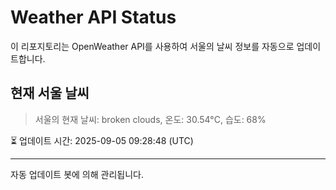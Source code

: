 
# Weather API Status

이 리포지토리는 OpenWeather API를 사용하여 서울의 날씨 정보를 자동으로 업데이트합니다.

## 현재 서울 날씨
> 서울의 현재 날씨: broken clouds, 온도: 30.54°C, 습도: 68%

⏳ 업데이트 시간: 2025-09-05 09:28:48 (UTC)

---
자동 업데이트 봇에 의해 관리됩니다.
